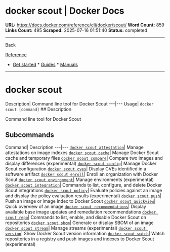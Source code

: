 # docker scout | Docker Docs

**URL:** https://docs.docker.com/reference/cli/docker/scout/
**Word Count:** 859
**Links Count:** 495
**Scraped:** 2025-07-16 01:51:40
**Status:** completed

---

Back

[Reference](https://docs.docker.com/reference/)

  * [Get started](https://docs.docker.com/get-started/)   * [Guides](https://docs.docker.com/guides/)   * [Manuals](https://docs.docker.com/manuals/)

* * *

# docker scout

Description| Command line tool for Docker Scout   ---|---   Usage| `docker scout [command]`      ## Description

Command line tool for Docker Scout

## Subcommands

Command| Description   ---|---   [`docker scout attestation`](https://docs.docker.com/reference/cli/docker/scout/attestation/)| Manage attestations on image indexes   [`docker scout cache`](https://docs.docker.com/reference/cli/docker/scout/cache/)| Manage Docker Scout cache and temporary files   [`docker scout compare`](https://docs.docker.com/reference/cli/docker/scout/compare/)| Compare two images and display differences \(experimental\)   [`docker scout config`](https://docs.docker.com/reference/cli/docker/scout/config/)| Manage Docker Scout configuration   [`docker scout cves`](https://docs.docker.com/reference/cli/docker/scout/cves/)| Display CVEs identified in a software artifact   [`docker scout enroll`](https://docs.docker.com/reference/cli/docker/scout/enroll/)| Enroll an organization with Docker Scout   [`docker scout environment`](https://docs.docker.com/reference/cli/docker/scout/environment/)| Manage environments \(experimental\)   [`docker scout integration`](https://docs.docker.com/reference/cli/docker/scout/integration/)| Commands to list, configure, and delete Docker Scout integrations   [`docker scout policy`](https://docs.docker.com/reference/cli/docker/scout/policy/)| Evaluate policies against an image and display the policy evaluation results \(experimental\)   [`docker scout push`](https://docs.docker.com/reference/cli/docker/scout/push/)| Push an image or image index to Docker Scout   [`docker scout quickview`](https://docs.docker.com/reference/cli/docker/scout/quickview/)| Quick overview of an image   [`docker scout recommendations`](https://docs.docker.com/reference/cli/docker/scout/recommendations/)| Display available base image updates and remediation recommendations   [`docker scout repo`](https://docs.docker.com/reference/cli/docker/scout/repo/)| Commands to list, enable, and disable Docker Scout on repositories   [`docker scout sbom`](https://docs.docker.com/reference/cli/docker/scout/sbom/)| Generate or display SBOM of an image   [`docker scout stream`](https://docs.docker.com/reference/cli/docker/scout/stream/)| Manage streams \(experimental\)   [`docker scout version`](https://docs.docker.com/reference/cli/docker/scout/version/)| Show Docker Scout version information   [`docker scout watch`](https://docs.docker.com/reference/cli/docker/scout/watch/)| Watch repositories in a registry and push images and indexes to Docker Scout \(experimental\)